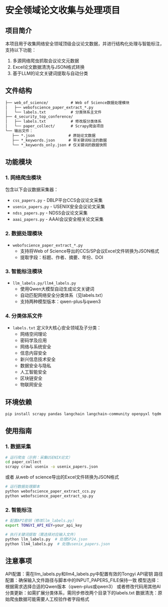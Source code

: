 # 安全领域论文收集与处理项目

## 项目简介
本项目用于收集网络安全领域顶级会议论文数据，并进行结构化处理与智能标注，支持以下功能：
1. 多源网络爬虫抓取会议论文元数据
2. Excel论文数据清洗与JSON格式转换
3. 基于LLM的论文关键词提取与自动分类

## 文件结构
 ```markdown 
├── web_of_science/          # Web of Science数据处理模块  
│   ├── webofscience_paper_extract_*.py  
│   └── labels.txt           # 分类体系主文件  
├── 4_security_top_conference/  
│   ├── labels.txt           # 修改版分类体系  
│   └── paper_collect/       # Scrapy爬虫项目  
└── 输出文件：  
    ├── *.json               # 原始论文数据  
    ├── *_keywords.json      # 带关键词标注的数据  
    └── *_keywords_only.json # 仅关键词的数据快照  
```
    
## 功能模块
### 1. 网络爬虫模块
包含以下会议数据采集器：
- `css_papers.py` - DBLP平台CCS会议论文采集
- `usenix_papers.py` - USENIX安全会议论文采集
- `ndss_papers.py` - NDSS会议论文采集
- `aaai_papers.py` - AAAI会议安全相关论文采集

### 2. 数据处理模块
- `webofscience_paper_extract_*.py`
  - 支持将Web of Science导出的CCS/SP会议Excel文件转换为JSON格式
  - 提取字段：标题、作者、摘要、年份、DOI

### 3. 智能标注模块
- `llm_labels.py/llm4_labels.py`
  - 使用Qwen大模型自动生成论文关键词
  - 自动匹配网络安全分类体系（见labels.txt）
  - 支持两种模型版本：qwen-plus与qwen3

### 4. 分类体系文件
- `labels.txt` 定义9大核心安全领域及子分类：
  - 网络空间理论
  - 密码学及应用
  - 网络与系统安全
  - 信息内容安全
  - 新兴信息技术安全
  - 数据安全与隐私
  - 人工智能安全
  - 区块链安全
  - 物联网安全

## 环境依赖
```bash
pip install scrapy pandas langchain langchain-community openpyxl tqdm
```

## 使用指南
### 1. 数据采集
```bash
# 运行爬虫（示例：采集USENIX论文）
cd paper_collect
scrapy crawl usenix -o usenix_papers.json
```
或者 从web of science导出的Excel文件转换为JSON格式
```bash
# 运行数据处理脚本
python webofscience_paper_extract_ccs.py
python webofscience_paper_extract_sp.py
```

### 2. 智能标注
```bash
# 配置API密钥（修改llm_labels.py）
export TONGYI_API_KEY=your_api_key

# 执行关键词提取（需选择对应输入文件）
python llm_labels.py  # 处理SP24.json
python llm4_labels.py  # 处理usenix_papers.json
```

## 注意事项
API配置：需在llm_labels.py和llm4_labels.py中配置有效的Tongyi API密钥
路径配置：确保输入文件路径与脚本中的INPUT_PAPERS_FILE保持一致
模型选择：根据需求选择合适的Qwen版本（qwen-plus或qwen3） 或者修改代码用其他AI
分类更新：如需扩展分类体系，需同步修改两个目录下的labels.txt
数据清洗：原始爬虫数据可能需要人工校验作者字段格式
